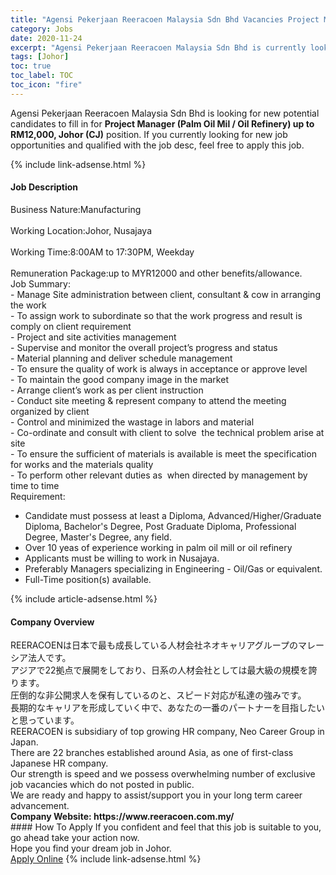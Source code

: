 ```yaml
---
title: "Agensi Pekerjaan Reeracoen Malaysia Sdn Bhd Vacancies Project Manager (Palm Oil Mil / Oil Refinery) up to RM12,000, Johor (CJ)" 
category: Jobs 
date: 2020-11-24 
excerpt: "Agensi Pekerjaan Reeracoen Malaysia Sdn Bhd is currently looking for suitable person to fill in the Project Manager (Palm Oil Mil / Oil Refinery) up to RM12,000, Johor (CJ) which positioned at Johor" 
tags: [Johor] 
toc: true 
toc_label: TOC 
toc_icon: "fire" 
--- 
```


<p>Agensi Pekerjaan Reeracoen Malaysia Sdn Bhd is looking for new potential candidates to fill in for <b>Project Manager (Palm Oil Mil / Oil Refinery) up to RM12,000, Johor (CJ)</b> position. If you currently looking for new job opportunities and qualified with the job desc, feel free to apply this job.
</p>{% include link-adsense.html %} 
<div><div><div><h4>Job Description</h4></div></div><div><div><span><div><div>Business Nature:Manufacturing&#160;</div><div><br>Working Location:Johor,&#160;Nusajaya</div><div><br>Working Time:8:00AM to 17:30PM, Weekday</div><div><br>Remuneration Package:up to MYR12000 and other benefits/allowance.</div><div>Job Summary:</div><div>- Manage Site administration between client, consultant &amp; cow in arranging the work<br>- To assign work to subordinate so that the work progress and result is comply on client requirement<br>- Project and site activities management<br>- Supervise and monitor the overall project&#8217;s progress and status<br>- Material planning and deliver schedule management<br>- To ensure the quality of work is always in acceptance or approve level<br>- To maintain the good company image in the market<br>- Arrange client&#8217;s work as per client instruction<br>- Conduct site meeting &amp; represent company to attend the meeting organized by client<br>- Control and minimized the wastage in labors and material<br>- Co-ordinate and consult with client to solve&#160; the technical problem arise at site<br>- To ensure the sufficient of materials is available is meet the specification for works and the materials quality<br>- To perform other relevant duties as&#160; when directed by management by time to time</div><div>Requirement:</div><ul><li>Candidate must possess at least a Diploma, Advanced/Higher/Graduate Diploma, Bachelor's Degree, Post Graduate Diploma, Professional Degree, Master's Degree, any field.</li><li>Over 10 yeas of experience working in palm oil mill or oil refinery</li><li>Applicants must be willing to work in Nusajaya.</li><li>Preferably Managers specializing in Engineering - Oil/Gas or equivalent.</li><li>Full-Time position(s) available.</li></ul></div></span></div></div></div> 
{% include article-adsense.html %} 
<div><div><div><h4>Company Overview</h4></div></div><div><div><span><div><div>REERACOEN&#12399;&#26085;&#26412;&#12391;&#26368;&#12418;&#25104;&#38263;&#12375;&#12390;&#12356;&#12427;&#20154;&#26448;&#20250;&#31038;&#12493;&#12458;&#12461;&#12515;&#12522;&#12450;&#12464;&#12523;&#12540;&#12503;&#12398;&#12510;&#12524;&#12540;&#12471;&#12450;&#27861;&#20154;&#12391;&#12377;&#12290;<br>&#12450;&#12472;&#12450;&#12391;22&#25312;&#28857;&#12391;&#23637;&#38283;&#12434;&#12375;&#12390;&#12362;&#12426;&#12289;&#26085;&#31995;&#12398;&#20154;&#26448;&#20250;&#31038;&#12392;&#12375;&#12390;&#12399;&#26368;&#22823;&#32026;&#12398;&#35215;&#27169;&#12434;&#35463;&#12426;&#12414;&#12377;&#12290;<br>&#22311;&#20498;&#30340;&#12394;&#38750;&#20844;&#38283;&#27714;&#20154;&#12434;&#20445;&#26377;&#12375;&#12390;&#12356;&#12427;&#12398;&#12392;&#12289;&#12473;&#12500;&#12540;&#12489;&#23550;&#24540;&#12364;&#31169;&#36948;&#12398;&#24375;&#12415;&#12391;&#12377;&#12290;<br>&#38263;&#26399;&#30340;&#12394;&#12461;&#12515;&#12522;&#12450;&#12434;&#24418;&#25104;&#12375;&#12390;&#12356;&#12367;&#20013;&#12391;&#12289;&#12354;&#12394;&#12383;&#12398;&#19968;&#30058;&#12398;&#12497;&#12540;&#12488;&#12490;&#12540;&#12434;&#30446;&#25351;&#12375;&#12383;&#12356;&#12392;&#24605;&#12387;&#12390;&#12356;&#12414;&#12377;&#12290;</div><div>REERACOEN is subsidiary of top growing HR company, Neo Career Group in Japan.</div><div>There are 22 branches established around Asia, as one of first-class Japanese HR company.</div><div>Our strength is speed and we possess overwhelming number of exclusive job vacancies which do not posted in public.</div><div>We are ready and happy to assist/support you in your long term career advancement.</div><div><strong>Company Website:&#160;https://www.reeracoen.com.my/</strong></div></div></span></div></div></div> 
#### How To Apply 
If you confident and feel that this job is suitable to you, go ahead take your action now. <br/> 
Hope you find your dream job in Johor. <br/> 
<a href="https://www.jobstreet.com.my/en/job/project-manager-palm-oil-mil-oil-refinery-up-to-rm12-000-johor-cj-4429138?jobId=jobstreet-my-job-4429138&sectionRank=12&token=0~765afeb7-ce37-4310-b015-c55af4870088&fr=SRP%20View%20In%20New%20Ta" class="btn btn--info" target="_blank" rel="nofollow noopenner">Apply Online</a> 
{% include link-adsense.html %} 